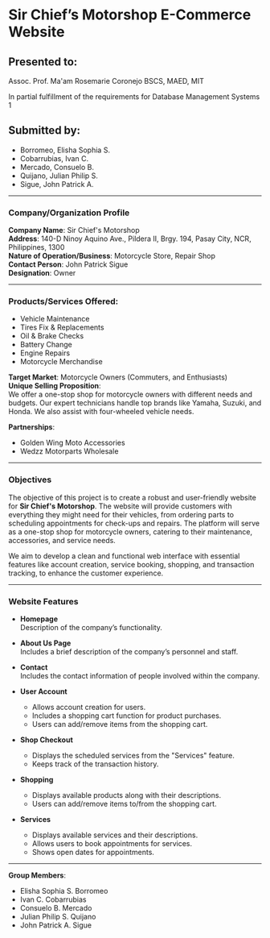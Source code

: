 # Sir Chief’s Motorshop E-Commerce Website

## Presented to:
Assoc. Prof. Ma'am Rosemarie Coronejo BSCS, MAED, MIT 

In partial fulfillment of the requirements for Database Management Systems 1

## Submitted by:
- Borromeo, Elisha Sophia S.
- Cobarrubias, Ivan C.
- Mercado, Consuelo B.
- Quijano, Julian Philip S.
- Sigue, John Patrick A.

---

### Company/Organization Profile

**Company Name**: Sir Chief's Motorshop  
**Address**: 140-D Ninoy Aquino Ave., Pildera II, Brgy. 194, Pasay City, NCR, Philippines, 1300  
**Nature of Operation/Business**: Motorcycle Store, Repair Shop  
**Contact Person**: John Patrick Sigue  
**Designation**: Owner  

---

### Products/Services Offered:
- Vehicle Maintenance
- Tires Fix & Replacements
- Oil & Brake Checks
- Battery Change
- Engine Repairs
- Motorcycle Merchandise  

**Target Market**: Motorcycle Owners (Commuters, and Enthusiasts)  
**Unique Selling Proposition**:  
We offer a one-stop shop for motorcycle owners with different needs and budgets. Our expert technicians handle top brands like Yamaha, Suzuki, and Honda. We also assist with four-wheeled vehicle needs.  

**Partnerships**:  
- Golden Wing Moto Accessories  
- Wedzz Motorparts Wholesale  

---

### Objectives
The objective of this project is to create a robust and user-friendly website for **Sir Chief's Motorshop**. The website will provide customers with everything they might need for their vehicles, from ordering parts to scheduling appointments for check-ups and repairs. The platform will serve as a one-stop shop for motorcycle owners, catering to their maintenance, accessories, and service needs.

We aim to develop a clean and functional web interface with essential features like account creation, service booking, shopping, and transaction tracking, to enhance the customer experience.

---

### Website Features

- **Homepage**  
  Description of the company’s functionality.

- **About Us Page**  
  Includes a brief description of the company’s personnel and staff.

- **Contact**  
  Includes the contact information of people involved within the company.

- **User Account**  
  - Allows account creation for users.  
  - Includes a shopping cart function for product purchases.  
  - Users can add/remove items from the shopping cart.

- **Shop Checkout**  
  - Displays the scheduled services from the "Services" feature.  
  - Keeps track of the transaction history.

- **Shopping**  
  - Displays available products along with their descriptions.  
  - Users can add/remove items to/from the shopping cart.

- **Services**  
  - Displays available services and their descriptions.  
  - Allows users to book appointments for services.  
  - Shows open dates for appointments.

---


**Group Members**:
- Elisha Sophia S. Borromeo
- Ivan C. Cobarrubias
- Consuelo B. Mercado
- Julian Philip S. Quijano
- John Patrick A. Sigue
